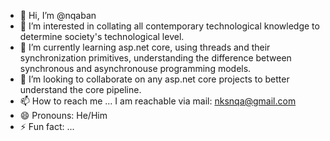 - 👋 Hi, I’m @nqaban
- 👀 I’m interested in collating all contemporary technological knowledge to determine society's technological level.
- 🌱 I’m currently learning asp.net core, using threads and their synchronization primitives, understanding the difference between synchronous and asynchronouse programming models.
- 💞️ I’m looking to collaborate on any asp.net core projects to better understand the core pipeline.
- 📫 How to reach me ... I am reachable via mail: nksnqa@gmail.com
- 😄 Pronouns: He/Him
- ⚡ Fun fact: ...

<!---
nqaban/nqaban is a ✨ special ✨ repository because its `README.md` (this file) appears on your GitHub profile.
You can click the Preview link to take a look at your changes.
--->
